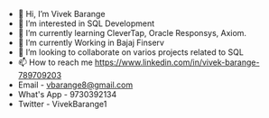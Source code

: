 - 👋 Hi, I’m Vivek Barange
- 👀 I’m interested in SQL Development
- 🌱 I’m currently learning CleverTap, Oracle Responsys, Axiom.  
- 🌱 I’m currently Working in Bajaj Finserv
- 💞️ I’m looking to collaborate on varios projects related to SQL
- 📫 How to reach me https://www.linkedin.com/in/vivek-barange-789709203
- Email - vbarange8@gmail.com
- What's App - 9730392134
- Twitter - VivekBarange1

<!---
vivekbarange1996/vivekbarange1996 is a ✨ special ✨ repository because its `README.md` (this file) appears on your GitHub profile.
You can click the Preview link to take a look at your changes.
--->
